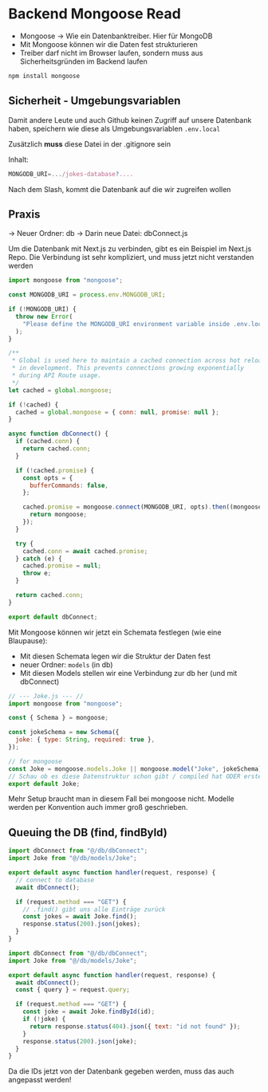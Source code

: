 # Backend Mongoose Read

- Mongoose -> Wie ein Datenbanktreiber. Hier für MongoDB
- Mit Mongoose können wir die Daten fest strukturieren
- Treiber darf nicht im Browser laufen, sondern muss aus Sicherheitsgründen im Backend laufen

```bash
npm install mongoose
```

## Sicherheit - Umgebungsvariablen

Damit andere Leute und auch Github keinen Zugriff auf unsere Datenbank haben, speichern wie diese als Umgebungsvariablen
`.env.local`

Zusätzlich **muss** diese Datei in der .gitignore sein

Inhalt:

```js
MONGODB_URI=.../jokes-database?....
```

Nach dem Slash, kommt die Datenbank auf die wir zugreifen wollen

## Praxis

-> Neuer Ordner: db
-> Darin neue Datei: dbConnect.js

Um die Datenbank mit Next.js zu verbinden, gibt es ein Beispiel im Next.js Repo.
Die Verbindung ist sehr kompliziert, und muss jetzt nicht verstanden werden

```js
import mongoose from "mongoose";

const MONGODB_URI = process.env.MONGODB_URI;

if (!MONGODB_URI) {
  throw new Error(
    "Please define the MONGODB_URI environment variable inside .env.local"
  );
}

/**
 * Global is used here to maintain a cached connection across hot reloads
 * in development. This prevents connections growing exponentially
 * during API Route usage.
 */
let cached = global.mongoose;

if (!cached) {
  cached = global.mongoose = { conn: null, promise: null };
}

async function dbConnect() {
  if (cached.conn) {
    return cached.conn;
  }

  if (!cached.promise) {
    const opts = {
      bufferCommands: false,
    };

    cached.promise = mongoose.connect(MONGODB_URI, opts).then((mongoose) => {
      return mongoose;
    });
  }

  try {
    cached.conn = await cached.promise;
  } catch (e) {
    cached.promise = null;
    throw e;
  }

  return cached.conn;
}

export default dbConnect;
```

Mit Mongoose können wir jetzt ein Schemata festlegen (wie eine Blaupause):

- Mit diesen Schemata legen wir die Struktur der Daten fest
- neuer Ordner: `models` (in db)
- Mit diesen Models stellen wir eine Verbindung zur db her (und mit dbConnect)

```js
// --- Joke.js --- //
import mongoose from "mongoose";

const { Schema } = mongoose;

const jokeSchema = new Schema({
  joke: { type: String, required: true },
});

// for mongoose
const Joke = mongoose.models.Joke || mongoose.model("Joke", jokeSchema);
// Schau ob es diese Datenstruktur schon gibt / compiled hat ODER erstelle sie
export default Joke;
```

Mehr Setup braucht man in diesem Fall bei mongoose nicht.
Modelle werden per Konvention auch immer groß geschrieben.

## Queuing the DB (find, findById)

```jsx
import dbConnect from "@/db/dbConnect";
import Joke from "@/db/models/Joke";

export default async function handler(request, response) {
  // connect to database
  await dbConnect();

  if (request.method === "GET") {
    // .find() gibt uns alle Einträge zurück
    const jokes = await Joke.find();
    response.status(200).json(jokes);
  }
}
```

```jsx
import dbConnect from "@/db/dbConnect";
import Joke from "@/db/models/Joke";

export default async function handler(request, response) {
  await dbConnect();
  const { query } = request.query;

  if (request.method === "GET") {
    const joke = await Joke.findById(id);
    if (!joke) {
      return response.status(404).json({ text: "id not found" });
    }
    response.status(200).json(joke);
  }
}
```

Da die IDs jetzt von der Datenbank gegeben werden, muss das auch angepasst werden!
